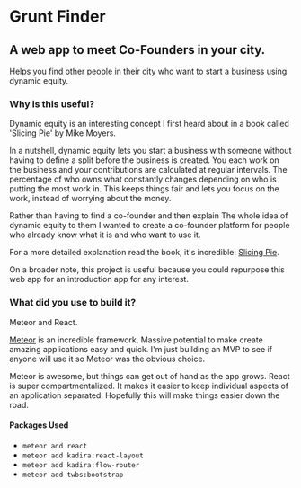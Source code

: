 # Grunt Finder

## A web app to meet Co-Founders in your city.

Helps you find other people in their city who want to start a business using dynamic equity.

### Why is this useful?

Dynamic equity is an interesting concept I first heard about in a book called 'Slicing Pie' by Mike Moyers.

In a nutshell, dynamic equity lets you start a business with someone without having to define a split before the business is created. You each work on the business and your contributions are calculated at regular intervals. The percentage of who owns what constantly changes depending on who is putting the most work in. This keeps things fair and lets you focus on the work, instead of worrying about the money.

Rather than having to find a co-founder and then explain The whole idea of dynamic equity to them I wanted to create a co-founder platform for people who already know what it is and who want to use it.

For a more detailed explanation read the book, it's incredible: [Slicing Pie](http://amzn.to/1IiValf).

On a broader note, this project is useful because you could repurpose this web app for an introduction app for any interest.

### What did you use to build it?

Meteor and React.

[Meteor](https://www.meteor.com/) is an incredible framework. Massive potential to make create amazing applications easy and quick. I'm just building an MVP to see if anyone will use it so Meteor was the obvious choice.

Meteor is awesome, but things can get out of hand as the app grows. React is super compartmentalized. It makes it easier to keep individual aspects of an application separated. Hopefully this will make things easier down the road.

#### Packages Used

+ ```meteor add react```
+ ```meteor add kadira:react-layout```
+ ```meteor add kadira:flow-router```
+ ```meteor add twbs:bootstrap```
